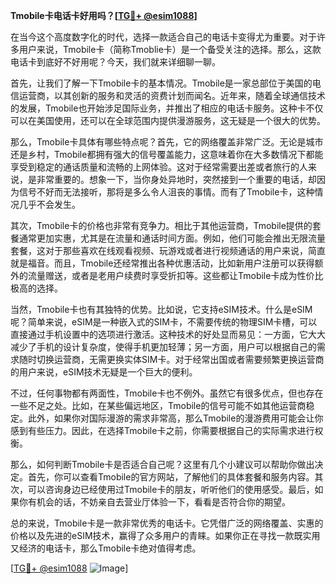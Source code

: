 **Tmobile卡电话卡好用吗？[[TG💪+ @esim1088](https://t.me/s/esim1088)]**

在当今这个高度数字化的时代，选择一款适合自己的电话卡变得尤为重要。对于许多用户来说，Tmobile卡（简称Tmoblie卡）是一个备受关注的选择。那么，这款电话卡到底好不好用呢？今天，我们就来详细聊一聊。

首先，让我们了解一下Tmobile卡的基本情况。Tmobile是一家总部位于美国的电信运营商，以其创新的服务和灵活的资费计划而闻名。近年来，随着全球通信技术的发展，Tmobile也开始涉足国际业务，并推出了相应的电话卡服务。这种卡不仅可以在美国使用，还可以在全球范围内提供漫游服务，这无疑是一个很大的优势。

那么，Tmobile卡具体有哪些特点呢？首先，它的网络覆盖非常广泛。无论是城市还是乡村，Tmobile都拥有强大的信号覆盖能力，这意味着你在大多数情况下都能享受到稳定的通话质量和流畅的上网体验。这对于经常需要出差或者旅行的人来说，是非常重要的。想象一下，当你身处异地时，突然接到一个重要的电话，却因为信号不好而无法接听，那将是多么令人沮丧的事情。而有了Tmobile卡，这种情况几乎不会发生。

其次，Tmobile卡的价格也非常有竞争力。相比于其他运营商，Tmobile提供的套餐通常更加实惠，尤其是在流量和通话时间方面。例如，他们可能会推出无限流量套餐，这对于那些喜欢在线观看视频、玩游戏或者进行视频通话的用户来说，简直就是福音。而且，Tmobile还经常推出各种优惠活动，比如新用户注册可以获得额外的流量赠送，或者是老用户续费时享受折扣等。这些都让Tmobile卡成为性价比极高的选择。

当然，Tmobile卡也有其独特的优势。比如说，它支持eSIM技术。什么是eSIM呢？简单来说，eSIM是一种嵌入式的SIM卡，不需要传统的物理SIM卡槽，可以直接通过手机设置中的选项进行激活。这种技术的好处显而易见：一方面，它大大减少了手机的设计复杂度，使得手机更加轻薄；另一方面，用户可以根据自己的需求随时切换运营商，无需更换实体SIM卡。对于经常出国或者需要频繁更换运营商的用户来说，eSIM技术无疑是一个巨大的便利。

不过，任何事物都有两面性，Tmobile卡也不例外。虽然它有很多优点，但也存在一些不足之处。比如，在某些偏远地区，Tmobile的信号可能不如其他运营商稳定。此外，如果你对国际漫游的需求非常高，那么Tmobile的漫游费用可能会让你感到有些压力。因此，在选择Tmobile卡之前，你需要根据自己的实际需求进行权衡。

那么，如何判断Tmobile卡是否适合自己呢？这里有几个小建议可以帮助你做出决定。首先，你可以查看Tmobile的官方网站，了解他们的具体套餐和服务内容。其次，可以咨询身边已经使用过Tmobile卡的朋友，听听他们的使用感受。最后，如果你有机会的话，不妨亲自去营业厅体验一下，看看是否符合你的期望。

总的来说，Tmobile卡是一款非常优秀的电话卡。它凭借广泛的网络覆盖、实惠的价格以及先进的eSIM技术，赢得了众多用户的青睐。如果你正在寻找一款既实用又经济的电话卡，那么Tmobile卡绝对值得考虑。

[[TG💪+ @esim1088](https://t.me/s/esim1088) ![Image](https://i.postimg.cc/4NQfJmqS/Snipaste-2025-05-13-00-14-12.png)]